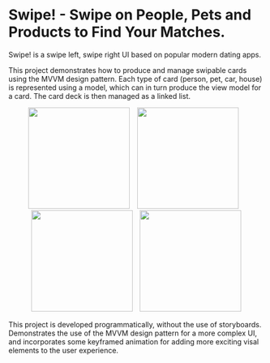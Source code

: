# Swipe! - Swipe on People, Pets and Products to Find Your Matches.
Swipe! is a swipe left, swipe right UI based on popular modern dating apps.

This project demonstrates how to produce and manage swipable cards using the MVVM design pattern. Each type of card (person, pet, car, house) is represented using a model, which can in turn produce the view model for a card. The card deck is then managed as a linked list.

<p align="center">
<img src="https://github.com/jack-a-smith/iOS_swipe_card_UI/blob/master/readme_images/home.png" width="200"> &ensp; <img src="https://github.com/jack-a-smith/iOS_swipe_card_UI/blob/master/readme_images/swipe_left.png" width="200"> &ensp; <img src="https://github.com/jack-a-smith/iOS_swipe_card_UI/blob/master/readme_images/swipe_right.png" width="200"> &ensp; <img src="https://github.com/jack-a-smith/iOS_swipe_card_UI/blob/master/readme_images/match.png" width="200">
</p>

This project is developed programmatically, without the use of storyboards. Demonstrates the use of the MVVM design pattern for a more complex UI, and incorporates some keyframed animation for adding more exciting visal elements to the user experience.
